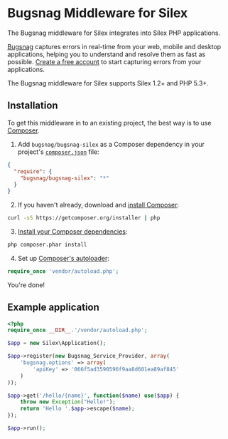 Bugsnag Middleware for Silex
==

The Bugsnag middleware for Silex integrates into Silex PHP applications.

[Bugsnag](https://bugsnag.com) captures errors in real-time from your web,
mobile and desktop applications, helping you to understand and resolve them
as fast as possible. [Create a free account](https://bugsnag.com) to start
capturing errors from your applications.

The Bugsnag middleware for Silex supports Silex 1.2+ and PHP 5.3+.

Installation
--

To get this middleware in to an existing project, the best way is to use
[Composer](http://getcomposer.org).

1. Add `bugsnag/bugsnag-silex` as a Composer dependency in your project's
   [`composer.json`][composer-json] file:

```json
{
  "require": {
    "bugsnag/bugsnag-silex": "*"
  }
}
```

2. If you haven't already, download and [install Composer][composer-download]:

```bash
curl -sS https://getcomposer.org/installer | php
```

3. [Install your Composer dependencies][composer-install]:

```bash
php composer.phar install
```

4. Set up [Composer's autoloader][composer-loader]:

```php
require_once 'vendor/autoload.php';
```

You're done!

[composer-json]: <http://getcomposer.org/doc/01-basic-usage.md#the-require-key>
    "More on the composer.json format"
[composer-download]: <http://getcomposer.org/doc/01-basic-usage.md#installation>
    "More detailed installation instructions on the Composer site"
[composer-install]: <http://getcomposer.org/doc/01-basic-usage.md#installing-dependencies>
    "More detailed instructions on the Composer site"
[composer-loader]: <http://getcomposer.org/doc/01-basic-usage.md#autoloading>
    "More information about the autoloader on the Composer site"

Example application
--

```php
<?php
require_once __DIR__.'/vendor/autoload.php';

$app = new Silex\Application();

$app->register(new Bugsnag_Service_Provider, array(
    'bugsnag.options' => array(
        'apiKey' => '066f5ad3590596f9aa8d601ea89af845'
    )
));

$app->get('/hello/{name}', function($name) use($app) {
    throw new Exception("Hello!");
    return 'Hello '.$app->escape($name);
});

$app->run();
```
